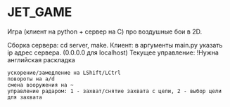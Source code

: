 # JET_GAME

Игра (клиент на python + сервер на C) про воздушные бои в 2D.

Сборка сервера: cd server, make.
Клиент: в аргументы main.py указать ip адрес сервера. (0.0.0.0 для localhost)
Текущее управление:
    !Нужна английская раскладка

    ускорение/замедление на LShift/LCtrl
    повороты на a/d
    смена вооружения на ~
    управление радаром: 1 - захват/снятие захвата с цели, 2 - выбор цели для захвата